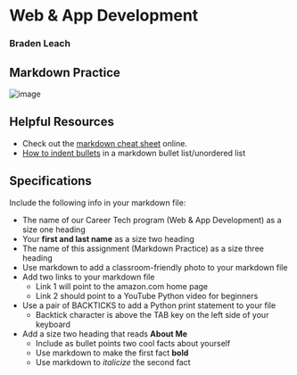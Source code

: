 # Web & App Development
### Braden Leach 

## Markdown Practice
![image](https://github.com/user-attachments/assets/a2815f56-e676-482e-9a99-011010ed7352)



## Helpful Resources
- Check out the [markdown cheat sheet](https://www.markdownguide.org/cheat-sheet/) online.
- [How to indent bullets](https://www.markdowntoolbox.com/blog/how_do_i_indent_bullets_in_markdown/) in a markdown bullet list/unordered list



## Specifications

Include the following info in your markdown file:

- The name of our Career Tech program (Web & App Development) as a size one heading
- Your **first and last name** as a size two heading
- The name of this assignment (Markdown Practice) as a size three heading
- Use markdown to add a classroom-friendly photo to your markdown file
- Add two links to your markdown file
    -  Link 1 will point to the amazon.com home page
    -  Link 2 should point to a YouTube Python video for beginners
- Use a pair of BACKTICKS to add a Python print statement to your file
    -  Backtick character is above the TAB key on the left side of your keyboard
- Add a size two heading that reads **About Me**
    -  Include as bullet points two cool facts about yourself
    - Use markdown to make the first fact **bold**
    - Use markdown to *italicize* the second fact
 


